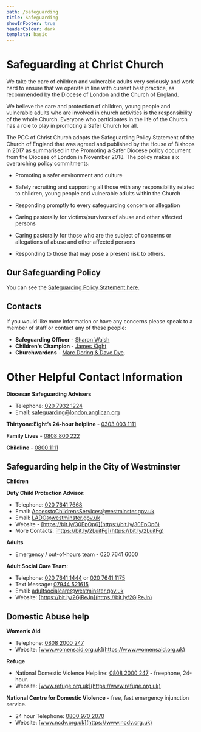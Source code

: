 ```yaml
---
path: /safeguarding
title: Safeguarding
showInFooter: true
headerColour: dark
template: basic
---
```


# Safeguarding at Christ Church

We take the care of children and vulnerable adults very seriously and work hard to ensure that we operate in line with current best practice, as recommended by the Diocese of London and the Church of England.

We believe the care and protection of children, young people and vulnerable adults who are involved in church activities is the responsibility of the whole Church. Everyone who participates in the life of the Church has a role to play in promoting a Safer Church for all.

The PCC of Christ Church adopts the Safeguarding Policy Statement of the Church of England that was agreed and published by the House of Bishops in 2017 as summarised in the Promoting a Safer Diocese policy document from the Diocese of London in November 2018. The policy makes six overarching policy commitments:

-   Promoting a safer environment and culture

-   Safely recruiting and supporting all those with any responsibility related to children, young people and vulnerable adults within the Church

-   Responding promptly to every safeguarding concern or allegation

-   Caring pastorally for victims/survivors of abuse and other affected persons

-   Caring pastorally for those who are the subject of concerns or allegations of abuse and other affected persons

-   Responding to those that may pose a present risk to others.

## Our Safeguarding Policy

You can see the [Safeguarding Policy Statement here](/downloads/CCMSafeguardingPolicy.pdf).

## Contacts

If you would like more information or have any concerns please speak to a member of staff or contact any of these people:

-   **Safeguarding Officer** - [Sharon Walsh](mailto:sharon@christchurchmayfair.org)
-   **Children's Champion** - [James Kight](mailto:james@christchurchmayfair.org)
-   **Churchwardens** - [Marc Doring & Dave Dye](mailto:churchwardens@christchurchmayfair.org).

# Other Helpful Contact Information

**Diocesan Safeguarding Advisers**

-   Telephone: [020 7932 1224](tel:02079321224)
-   Email: [safeguarding@london.anglican.org](mailto:safeguarding@london.anglican.org)

**Thirtyone:Eight’s 24-hour helpline** - [0303 003 1111](tel:03030031111)

**Family Lives** - [0808 800 222](tel:0808800222)

**Childline** - [0800 1111](tel:08001111)

## Safeguarding help in the City of Westminster

**Children**

**Duty Child Protection Advisor**:

-   Telephone: [020 7641 7668](tel:02076417668)
-   Email: [AccesstoChildrensServices@westminster.gov.uk](mailto:AccesstoChildrensServices@westminster.gov.uk)
-   Email: [LADO@westminster.gov.uk](mailto:LADO@westminster.gov.uk)
-   Website - [https://bit.ly/30EpOp6](https://bit.ly/30EpOp6)
-   More Contacts: [https://bit.ly/2LuitFg](https://bit.ly/2LuitFg)

**Adults**

-   Emergency / out-of-hours team - [020 7641 6000](tel:02076416000)

**Adult Social Care Team**:

-   Telephone: [020 7641 1444](tel:02076411444) or [020 7641 1175](tel:02076411175)
-   Text Message: [07944 521615](sms:07944521615)
-   Email: [adultsocialcare@westminster.gov.uk](mailto:adultsocialcare@westminster.gov.uk)
-   Website: [https://bit.ly/2GjReJn](https://bit.ly/2GjReJn)

## Domestic Abuse help

**Women’s Aid**

-   Telephone: [0808 2000 247](tel:08082000247)
-   Website: [www.womensaid.org.uk](https://www.womensaid.org.uk)

**Refuge**

-   National Domestic Violence Helpline: [0808 2000 247](tel:08082000247) - freephone, 24-hour.
-   Website: [www.refuge.org.uk](https://www.refuge.org.uk)

**National Centre for Domestic Violence** - free, fast emergency injunction service.

-   24 hour Telephone: [0800 970 2070](tel:08009702070)
-   Website: [www.ncdv.org.uk](https://www.ncdv.org.uk)
